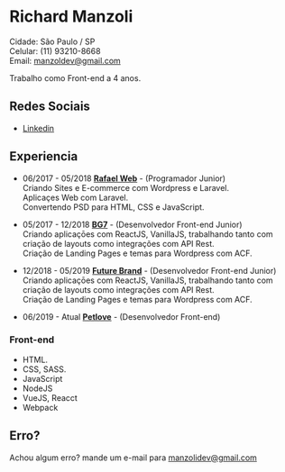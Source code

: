 # Richard Manzoli

Cidade: São Paulo / SP<br>
Celular: (11) 93210-8668<br>
Email: manzoldev@gmail.com

Trabalho como Front-end a 4 anos.

## Redes Sociais

- [Linkedin](https://www.linkedin.com/in/richard-manzoli)

## Experiencia

- 06/2017 - 05/2018 **[Rafael Web](http://www.rafaelweb.com.br/2017/)** -
  (Programador Junior)<br>
  Criando Sites e E-commerce com Wordpress e Laravel.<br>
  Aplicaçes Web com Laravel.<br>
  Convertendo PSD para HTML, CSS e JavaScript.<br>

- 05/2017 - 12/2018 **[BG7](http://www.bg7.com.br/pt/)** -
  (Desenvolvedor Front-end Junior)<br>
  Criando aplicaçōes com ReactJS, VanillaJS, trabalhando tanto com criação de layouts como integrações com API Rest.<br>
  Criação de Landing Pages e temas para Wordpress com ACF.<br>

* 12/2018 - 05/2019 **[Future Brand](https://www.futurebrand.com/br)** -
  (Desenvolvedor Front-end Junior)<br>
  Criando aplicaçōes com ReactJS, VanillaJS, trabalhando tanto com criação de layouts como integrações com API Rest.<br>
  Criação de Landing Pages e temas para Wordpress com ACF.<br>
  
* 06/2019 - Atual **[Petlove](https://www.petlove.com/br)** -
  (Desenvolvedor Front-end)<br>

### Front-end

- HTML.
- CSS, SASS.
- JavaScript
- NodeJS
- VueJS, Reacct
- Webpack

## Erro?

Achou algum erro? mande um e-mail para manzolidev@gmail.com
